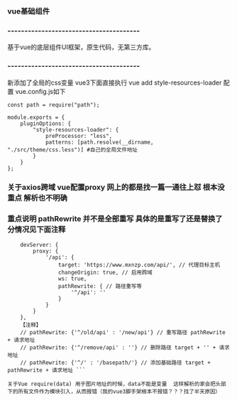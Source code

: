 ### vue基础组件

### ---------------------------------------

基于vue的底层组件UI框架，原生代码，无第三方库。

### ---------------------------------------

新添加了全局的css变量 vue3下面直接执行 vue add style-resources-loader 
配置 vue.config.js如下
```
const path = require("path");

module.exports = {
    pluginOptions: {
        "style-resources-loader": {
            preProcessor: "less",
            patterns: [path.resolve(__dirname, "./src/theme/css.less")] #自己的全局文件地址
        } 
    }
};
```

###  关于axios跨域  vue配置proxy 网上的都是找一篇一通往上怼  根本没重点 解析也不明确
### 重点说明 pathRewrite 并不是全部重写 具体的是重写了还是替换了  分情况见下面注释
```    // 配置跨域
    devServer: {
        proxy: {
            '/api': {
                target: 'https://www.mxnzp.com/api/', // 代理目标主机
                changeOrigin: true, // 启用跨域
                ws: true,
                pathRewrite: { // 路径重写等
                    '^/api': ''
                }
            }
        }
    },
    【注释】
    // pathRewrite: {'^/old/api' : '/new/api'} // 重写路径 pathRewrite + 请求地址
    // pathRewrite: {'^/remove/api' : ''} // 删除路径 target + '' + 请求地址
    // pathRewrite: {'^/' : '/basepath/'} // 添加基础路径 target + pathRewrite + 请求地址 ```

关于Vue require(data) 用于图片地址的时候，data不能是变量  这样解析的家会把头部下的所有文件作为模块引入，从而报错（我的vue3脚手架根本不报错？？？找了半天原因）

